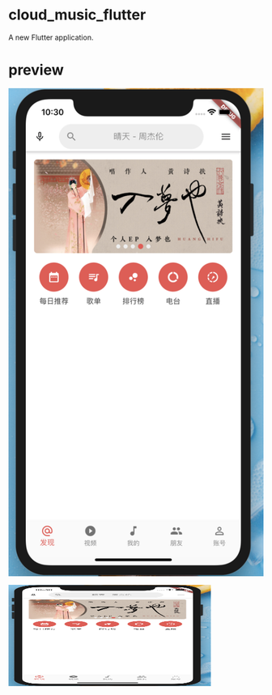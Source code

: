 # cloud_music_flutter

A new Flutter application.

# preview

![avatar](/assets/1.png)

<img src="/assets/1.png" width = "400" height = "200" alt="" align=center />
